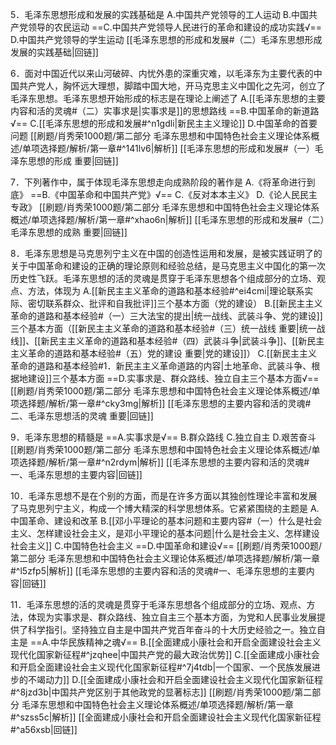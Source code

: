 5．毛泽东思想形成和发展的实践基础是
A.中国共产党领导的工人运动
B.中国共产党领导的农民运动
==C.中国共产党领导人民进行的革命和建设的成功实践√==
D.中国共产党领导的学生运动
[[毛泽东思想的形成和发展#（二）毛泽东思想形成发展的实践基础|回链]]

6．面对中国近代以来山河破碎、内忧外患的深重灾难，以毛泽东为主要代表的中国共产党人，胸怀远大理想，脚踏中国大地，开马克思主义中国化之先河，创立了毛泽东思想。毛泽东思想开始形成的标志是在理论上阐述了
A.[[毛泽东思想的主要内容和活的灵魂#（二）实事求是|实事求是]]的思想路线
==B.中国革命的新道路√==
C.[[毛泽东思想的形成和发展#^n1gdli|新民主主义理论]]
D.中国革命的首要问题
[[刷题/肖秀荣1000题/第二部分 毛泽东思想和中国特色社会主义理论体系概述/单项选择题/解析/第一章#^141lv6|解析]]
[[毛泽东思想的形成和发展#（一）毛泽东思想的形成 重要|回链]]

7．下列著作中，属于体现毛泽东思想走向成熟阶段的著作是
A.《将革命进行到底》
==B.《中国革命和中国共产党》√==
C.《反对本本主义》
D.《论人民民主专政》
[[刷题/肖秀荣1000题/第二部分 毛泽东思想和中国特色社会主义理论体系概述/单项选择题/解析/第一章#^xhao6n|解析]]
[[毛泽东思想的形成和发展#（二）毛泽东思想的成熟 重要|回链]]

8．毛泽东思想是马克思列宁主义在中国的创造性运用和发展，是被实践证明了的关于中国革命和建设的正确的理论原则和经验总结，是马克思主义中国化的第一次历史性飞跃。毛泽东思想的活的灵魂是贯穿于毛泽东思想各个组成部分的立场、观点、方法，体现为
A.[[新民主主义革命的道路和基本经验#^ei4cmi|理论联系实际、密切联系群众、批评和自我批评]]三个基本方面（党的建设）
B.[[新民主主义革命的道路和基本经验#（一）三大法宝的提出|统一战线、武装斗争、党的建设]]三个基本方面（[[新民主主义革命的道路和基本经验#（三）统一战线 重要|统一战线]]、[[新民主主义革命的道路和基本经验#（四）武装斗争|武装斗争]]、[[新民主主义革命的道路和基本经验#（五）党的建设 重要|党的建设]]）
C.[[新民主主义革命的道路和基本经验#1．新民主主义革命道路的内容|土地革命、武装斗争、根据地建设]]三个基本方面
==D.实事求是、群众路线、独立自主三个基本方面√==
[[刷题/肖秀荣1000题/第二部分 毛泽东思想和中国特色社会主义理论体系概述/单项选择题/解析/第一章#^cky3mg|解析]]
[[毛泽东思想的主要内容和活的灵魂#二、毛泽东思想活的灵魂 重要|回链]]

9．毛泽东思想的精髓是
==A.实事求是√==
B.群众路线
C.独立自主
D.艰苦奋斗
[[刷题/肖秀荣1000题/第二部分 毛泽东思想和中国特色社会主义理论体系概述/单项选择题/解析/第一章#^n2rdym|解析]]
[[毛泽东思想的主要内容和活的灵魂#一、毛泽东思想的主要内容|回链]]

10．毛泽东思想不是在个别的方面，而是在许多方面以其独创性理论丰富和发展了马克思列宁主义，构成一个博大精深的科学思想体系。它紧紧围绕的主题是
A.中国革命、建设和改革
B.[[邓小平理论的基本问题和主要内容#（一）什么是社会主义、怎样建设社会主义，是邓小平理论的基本问题|什么是社会主义、怎样建设社会主义]]
C.中国特色社会主义
==D.中国革命和建设√==
[[刷题/肖秀荣1000题/第二部分 毛泽东思想和中国特色社会主义理论体系概述/单项选择题/解析/第一章#^l5zfp5|解析]]
[[毛泽东思想的主要内容和活的灵魂#一、毛泽东思想的主要内容|回链]]

11．毛泽东思想的活的灵魂是贯穿于毛泽东思想各个组成部分的立场、观点、方法，体现为实事求是、群众路线、独立自主三个基本方面，为党和人民事业发展提供了科学指引。坚持独立自主是中国共产党百年奋斗的十大历史经验之一。独立自主是
==A.中华民族精神之魂√==
B.[[全面建成小康社会和开启全面建设社会主义现代化国家新征程#^jzqhee|中国共产党的最大政治优势]]
C.[[全面建成小康社会和开启全面建设社会主义现代化国家新征程#^7j4tdb|一个国家、一个民族发展进步的不竭动力]]
D.[[全面建成小康社会和开启全面建设社会主义现代化国家新征程#^8jzd3b|中国共产党区别于其他政党的显著标志]]
[[刷题/肖秀荣1000题/第二部分 毛泽东思想和中国特色社会主义理论体系概述/单项选择题/解析/第一章#^szss5c|解析]]
[[全面建成小康社会和开启全面建设社会主义现代化国家新征程#^a56xsb|回链]]